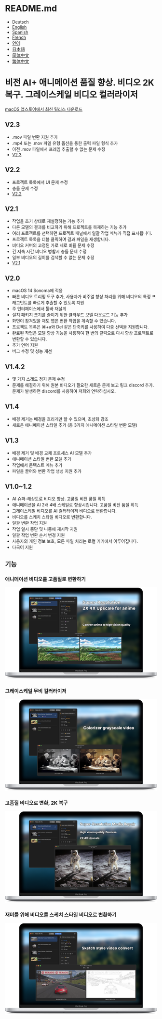 # README.md
- [Deutsch](README.de.md)
- [English](README.md)
- [Spanish](README.es.md)
- [French](README.fr.md)
- [언어](README.ko.md)
- [日本語](README.ja.md)
- [简体中文](README.zh_cn.md)
- [繁体中文](README.zh_tw.md)

# 비전 AI+ 애니메이션 품질 향상. 비디오 2K 복구. 그레이스케일 비디오 컬러라이저

[macOS 앱스토어에서 최신 릴리스 다운로드](https://apps.apple.com/us/app/id6445976076)

V2.3
---
- .mov 파일 변환 지원 추가
- .mp4 또는 .mov 파일 유형 옵션을 통한 출력 파일 형식 추가
- 이전 .mov 파일에서 프레임 추출할 수 없는 문제 수정
- [V2.3](https://download.marksdo.com/apps/VisionAI/V2.3/VisionAI.dmg)

V2.2
---
- 프로젝트 목록에서 UI 문제 수정
- 충돌 문제 수정
- [V2.2](https://download.marksdo.com/apps/VisionAI/V2.2/VisionAI.dmg)

V2.1
---
- 작업을 초기 상태로 재설정하는 기능 추가
- 다른 모델의 결과를 비교하기 위해 프로젝트를 복제하는 기능 추가
- 여러 프로젝트를 선택하면 프로젝트 패널에서 일괄 작업 메뉴가 직접 표시됩니다.
- 프로젝트 목록을 더블 클릭하여 결과 파일을 재생합니다.
- 비디오 커버의 고정된 가로 세로 비율 문제 수정
- 긴 지속 시간 비디오 병합시 충돌 문제 수정
- 일부 비디오의 길이를 검색할 수 없는 문제 수정
- [V2.1](https://download.marksdo.com/apps/VisionAI/V2.1/VisionAI.zip)

V2.0
---
- macOS 14 Sonoma에 적응
- 빠른 비디오 트리밍 도구 추가, 사용자가 비주얼 향상 처리를 위해 비디오의 특정 프래그먼트를 빠르게 추출할 수 있도록 지원
- 주 인터페이스에서 툴바 재설계
- 설치 패키지 크기를 줄이기 위한 클라우드 모델 다운로드 기능 추가
- 화면이 잠겨있을 때도 앱은 변환 작업을 계속할 수 있습니다.
- 프로젝트 목록은 ⌘+a와 Del 같은 단축키를 사용하여 다중 선택을 지원합니다.
- 완료된 작업은 모델 향상 기능을 사용하여 한 번의 클릭으로 다시 향상 프로젝트로 변환할 수 있습니다.
- 추가 언어 지원
- 버그 수정 및 성능 개선

V1.4.2
---
- 몇 가지 스레드 정지 문제 수정
- 문제를 해결하기 위해 원본 비디오가 필요한 새로운 문제 보고 링크 discord 추가. 문제가 발생하면 discord를 사용하여 저희와 연락하십시오.

V1.4
---
- 배경 제거는 배경을 흐리게만 할 수 있으며, 초상화 강조
- 새로운 애니메이션 스타일 추가 (총 3가지 애니메이션 스타일 변환 모델)

V1.3
---
- 배경 제거 및 배경 교체 프로세스 AI 모델 추가
- 애니메이션 스타일 변환 모델 추가
- 작업에서 콘텍스트 메뉴 추가
- 파일을 끌어와 변환 작업 생성 지원 추가

V1.0~1.2
---
- AI 슈퍼-해상도로 비디오 향상. 고품질 비전 품질 획득
- 애니메이션을 AI 2배 4배 스케일로 향상시킵니다. 고품질 비전 품질 획득
- 그레이스케일 비디오를 AI 컬러라이저 비디오로 변환합니다.
- 비디오를 스케치 스타일 비디오로 변환합니다.
- 일괄 변환 작업 지원
- 작업 일시 중단 및 나중에 재시작 지원
- 일괄 작업 변환 순서 변경 지원
- 사용자의 개인 정보 보호, 모든 파일 처리는 로컬 기기에서 이루어집니다.
- 다국어 지원

## 기능

### 애니메이션 비디오를 고품질로 변환하기
![애니메이션 고품질 변환](imgs/Web-Preview-1.png)

### 그레이스케일 무비 컬러라이저
![그레이스케일 무비 컬러라이저](imgs/Web-Preview-2.png)

### 고품질 비디오로 변환, 2K 복구
![고품질 비디오로 변환](imgs/Web-Preview-3.png)

### 재미를 위해 비디오를 스케치 스타일 비디오로 변환하기
![재미를 위해 비디오를 스케치 스타일로 변환](imgs/Web-Preview-4.png)